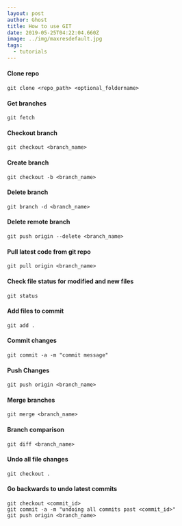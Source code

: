```yaml
---
layout: post
author: Ghost
title: How to use GIT
date: 2019-05-25T04:22:04.660Z
image: ../img/maxresdefault.jpg
tags:
  - tutorials
---
```

#### Clone repo
```
git clone <repo_path> <optional_foldername>
```

#### Get branches
```
git fetch
```

#### Checkout branch
```
git checkout <branch_name>
```

#### Create branch
```
git checkout -b <branch_name>
```

#### Delete branch
```
git branch -d <branch_name>
```

#### Delete remote branch
```
git push origin --delete <branch_name>
```

#### Pull latest code from git repo
```
git pull origin <branch_name>
```

#### Check file status for modified and new files
```
git status
```

#### Add files to commit
```
git add .
```

#### Commit changes
```
git commit -a -m "commit message"
```

#### Push Changes
```
git push origin <branch_name>
```

#### Merge branches
```
git merge <branch_name>
```

#### Branch comparison
```
git diff <branch_name>
```

#### Undo all file changes
```
git checkout .
```

#### Go backwards to undo latest commits
```
git checkout <commit_id>
git commit -a -m "undoing all commits past <commit_id>"
git push origin <branch_name>
```


